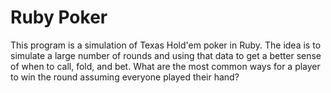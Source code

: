 # Ruby Poker

This program is a simulation of Texas Hold'em poker in Ruby.
The idea is to simulate a large number of rounds and using that data to get a better sense of when to call, fold, and bet.
What are the most common ways for a player to win the round assuming everyone played their hand?

